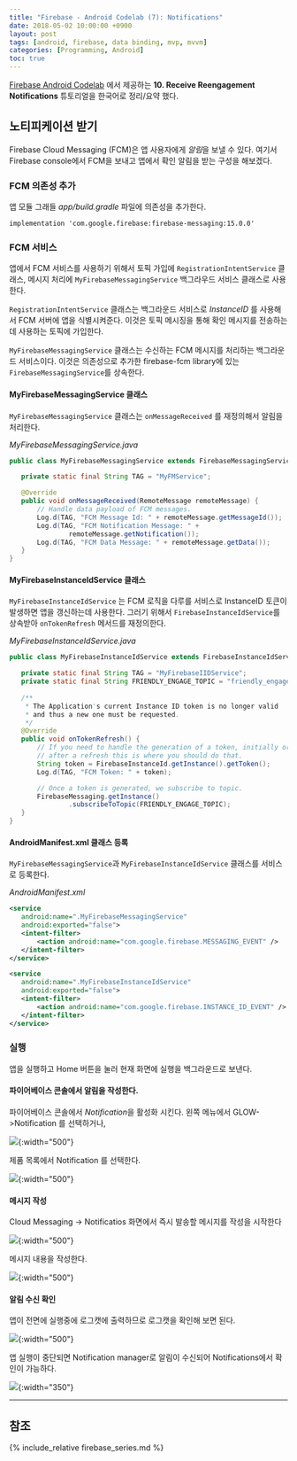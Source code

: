 ```yaml
---
title: "Firebase - Android Codelab (7): Notifications"
date: 2018-05-02 10:00:00 +0900
layout: post
tags: [android, firebase, data binding, mvp, mvvm]
categories: [Programming, Android]
toc: true
---
```


[Firebase Android Codelab](https://codelabs.developers.google.com/codelabs/firebase-android/) 에서 제공하는 **10. Receive Reengagement Notifications** 튜토리얼을 한국어로 정리/요약 했다. 

## 노티피케이션 받기

Firebase Cloud Messaging (FCM)은 앱 사용자에게 *알림*을 보낼 수 있다. 여기서 Firebase console에서 FCM을 보내고 앱에서 확인 알림을 받는 구성을 해보겠다.

### FCM 의존성 추가


앱 모듈 그래들 *app/build.gradle* 파일에 의존성을 추가한다.

```
implementation 'com.google.firebase:firebase-messaging:15.0.0'
```


### FCM 서비스

앱에서 FCM 서비스를 사용하기 위해서 토픽 가입에 `RegistrationIntentService` 클래스, 메시지 처리에 `MyFirebaseMessagingService` 백그라우드 서비스 클래스로 사용한다.

`RegistrationIntentService` 클래스는 백그라운드 서비스로 *InstanceID* 를 사용해서 FCM 서버에 앱을 식별시켜준다. 이것은 토픽 메시징을 통해 확인 메시지를 전송하는데 사용하는 토픽에 가입한다.

`MyFirebaseMessagingService` 클래스는 수신하는 FCM 메시지를 처리하는 백그라운드 서비스이다. 이것은 의존성으로 추가한 firebase-fcm library에 있는 `FirebaseMessagingService`를 상속한다. 

#### MyFirebaseMessagingService 클래스

`MyFirebaseMessagingService` 클래스는 `onMessageReceived` 를 재정의해서 알림을 처리한다.

*MyFirebaseMessagingService.java*

```java
public class MyFirebaseMessagingService extends FirebaseMessagingService {

   private static final String TAG = "MyFMService";

   @Override
   public void onMessageReceived(RemoteMessage remoteMessage) {
       // Handle data payload of FCM messages.
       Log.d(TAG, "FCM Message Id: " + remoteMessage.getMessageId());
       Log.d(TAG, "FCM Notification Message: " +
               remoteMessage.getNotification());
       Log.d(TAG, "FCM Data Message: " + remoteMessage.getData());
   }
}
```


#### MyFirebaseInstanceIdService 클래스

`MyFirebaseInstanceIdService` 는 FCM 로직을 다루를 서비스로 InstanceID 토큰이 발생하면 앱을 갱신하는데 사용한다. 그러기 위해서 `FirebaseInstanceIdService`를 상속받아 `onTokenRefresh` 메서드를 재정의한다.

*MyFirebaseInstanceIdService.java*

```java
public class MyFirebaseInstanceIdService extends FirebaseInstanceIdService {

   private static final String TAG = "MyFirebaseIIDService";
   private static final String FRIENDLY_ENGAGE_TOPIC = "friendly_engage";
  
   /**
    * The Application's current Instance ID token is no longer valid 
    * and thus a new one must be requested.
    */
   @Override
   public void onTokenRefresh() {
       // If you need to handle the generation of a token, initially or
       // after a refresh this is where you should do that.
       String token = FirebaseInstanceId.getInstance().getToken();
       Log.d(TAG, "FCM Token: " + token);

       // Once a token is generated, we subscribe to topic.
       FirebaseMessaging.getInstance()
               .subscribeToTopic(FRIENDLY_ENGAGE_TOPIC);
   }
}
```


#### AndroidManifest.xml 클래스 등록

`MyFirebaseMessagingService`과 `MyFirebaseInstanceIdService` 클래스를 서비스로 등록한다.

*AndroidManifest.xml*

```xml
<service
   android:name=".MyFirebaseMessagingService"
   android:exported="false">
   <intent-filter>
       <action android:name="com.google.firebase.MESSAGING_EVENT" />
   </intent-filter>
</service>

<service
   android:name=".MyFirebaseInstanceIdService"
   android:exported="false">
   <intent-filter>
       <action android:name="com.google.firebase.INSTANCE_ID_EVENT" />
   </intent-filter>
</service>
```



### 실행

앱을 실행하고 Home 버튼을 눌러 현재 화면에 실행을 백그라운드로 보낸다.

#### 파이어베이스 콘솔에서 알림을 작성한다.

파이어베이스 콘솔에서 *Notification*을 활성화 시킨다. 왼쪽 메뉴에서 GLOW->Notification 를 선택하거나,

![](/images/google/firebase-cloudmessaging.png){:width="500"}

제품 목록에서 Notification 를 선택한다.

![](/images/google/firebase-cloudmessaging2.png){:width="500"}

#### 메시지 작성

Cloud Messaging -> Notificatios 화면에서 즉시 발송할 메시지를 작성을 시작한다

![](/images/google/firebase-cloudmessag2.png){:width="500"}

메시지 내용을 작성한다.

![](/images/google/firebase-cloudmessag4.png){:width="500"}


#### 알림 수신 확인

앱이 전면에 실행중에 로그캣에 출력하므로 로그캣을 확인해 보면 된다.

![](/images/google/firebase-cloudmessag4-log.png){:width="500"}


앱 실행이 중단되면 Notification manager로 알림이 수신되어 Notifications에서 확인이 가능하다.

![](/images/google/firebase-cloudmessag4-notify.png){:width="350"}


---

## 참조

{% include_relative firebase_series.md %}

